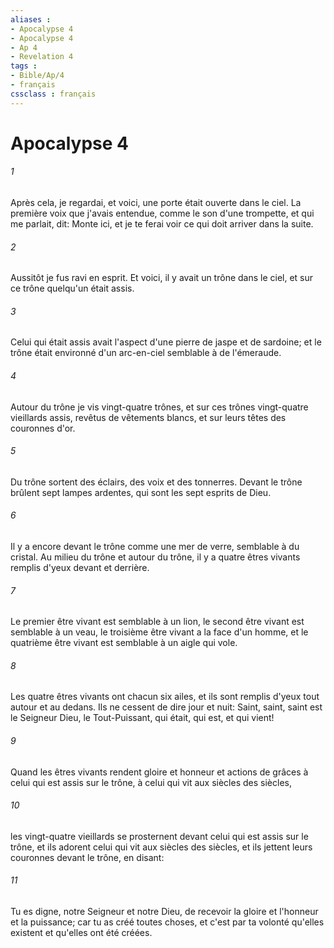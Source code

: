 ```yaml
---
aliases : 
- Apocalypse 4
- Apocalypse 4
- Ap 4
- Revelation 4
tags : 
- Bible/Ap/4
- français
cssclass : français
---
```


# Apocalypse 4

###### 1
Après cela, je regardai, et voici, une porte était ouverte dans le ciel. La première voix que j'avais entendue, comme le son d'une trompette, et qui me parlait, dit: Monte ici, et je te ferai voir ce qui doit arriver dans la suite.
###### 2
Aussitôt je fus ravi en esprit. Et voici, il y avait un trône dans le ciel, et sur ce trône quelqu'un était assis.
###### 3
Celui qui était assis avait l'aspect d'une pierre de jaspe et de sardoine; et le trône était environné d'un arc-en-ciel semblable à de l'émeraude.
###### 4
Autour du trône je vis vingt-quatre trônes, et sur ces trônes vingt-quatre vieillards assis, revêtus de vêtements blancs, et sur leurs têtes des couronnes d'or.
###### 5
Du trône sortent des éclairs, des voix et des tonnerres. Devant le trône brûlent sept lampes ardentes, qui sont les sept esprits de Dieu.
###### 6
Il y a encore devant le trône comme une mer de verre, semblable à du cristal. Au milieu du trône et autour du trône, il y a quatre êtres vivants remplis d'yeux devant et derrière.
###### 7
Le premier être vivant est semblable à un lion, le second être vivant est semblable à un veau, le troisième être vivant a la face d'un homme, et le quatrième être vivant est semblable à un aigle qui vole.
###### 8
Les quatre êtres vivants ont chacun six ailes, et ils sont remplis d'yeux tout autour et au dedans. Ils ne cessent de dire jour et nuit: Saint, saint, saint est le Seigneur Dieu, le Tout-Puissant, qui était, qui est, et qui vient!
###### 9
Quand les êtres vivants rendent gloire et honneur et actions de grâces à celui qui est assis sur le trône, à celui qui vit aux siècles des siècles,
###### 10
les vingt-quatre vieillards se prosternent devant celui qui est assis sur le trône, et ils adorent celui qui vit aux siècles des siècles, et ils jettent leurs couronnes devant le trône, en disant:
###### 11
Tu es digne, notre Seigneur et notre Dieu, de recevoir la gloire et l'honneur et la puissance; car tu as créé toutes choses, et c'est par ta volonté qu'elles existent et qu'elles ont été créées.
